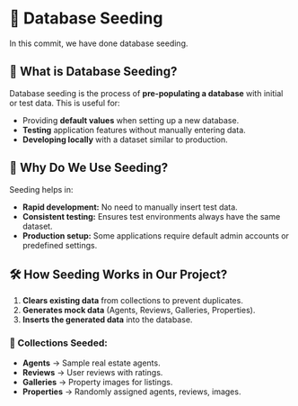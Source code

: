 # 📌 Database Seeding
In this commit, we have done database seeding.

## 📖 What is Database Seeding?
Database seeding is the process of **pre-populating a database** with initial or test data. This is useful for:
- Providing **default values** when setting up a new database.
- **Testing** application features without manually entering data.
- **Developing locally** with a dataset similar to production.

## 🚀 Why Do We Use Seeding?
Seeding helps in:
- **Rapid development:** No need to manually insert test data.
- **Consistent testing:** Ensures test environments always have the same dataset.
- **Production setup:** Some applications require default admin accounts or predefined settings.

## 🛠 How Seeding Works in Our Project?
1. **Clears existing data** from collections to prevent duplicates.
2. **Generates mock data** (Agents, Reviews, Galleries, Properties).
3. **Inserts the generated data** into the database.

### 📂 Collections Seeded:
- **Agents** → Sample real estate agents.
- **Reviews** → User reviews with ratings.
- **Galleries** → Property images for listings.
- **Properties** → Randomly assigned agents, reviews, images.